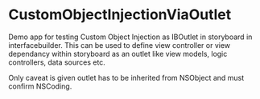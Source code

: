 # CustomObjectInjectionViaOutlet
Demo app for testing Custom Object Injection as IBOutlet in storyboard in interfacebuilder.
This can be used to define view controller or view dependancy within storyboard as an outlet like view models, logic controllers, data sources etc.

Only caveat is given outlet has to be inherited from NSObject and must confirm NSCoding.
